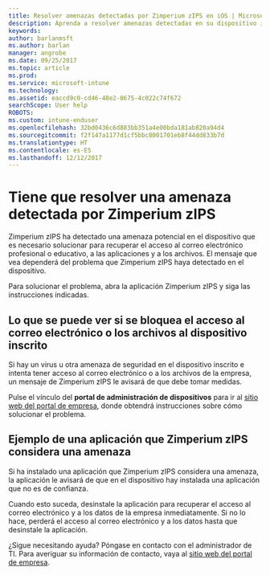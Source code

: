 ```yaml
---
title: Resolver amenazas detectadas por Zimperium zIPS en iOS | Microsoft Docs
description: Aprenda a resolver amenazas detectadas en su dispositivo iOS.
keywords: 
author: barlanmsft
ms.author: barlan
manager: angrobe
ms.date: 09/25/2017
ms.topic: article
ms.prod: 
ms.service: microsoft-intune
ms.technology: 
ms.assetid: eaccd9c0-cd46-48e2-8675-4c022c74f672
searchScope: User help
ROBOTS: 
ms.custom: intune-enduser
ms.openlocfilehash: 32bd0436c6d883bb351a4e00bda181ab820a94d4
ms.sourcegitcommit: f2f147a1177d1cf5bbc8001701eb8f44dd833b7d
ms.translationtype: HT
ms.contentlocale: es-ES
ms.lasthandoff: 12/12/2017
---
```

# <a name="you-need-to-resolve-a-threat-found-by-zimperium-zips"></a>Tiene que resolver una amenaza detectada por Zimperium zIPS

Zimperium zIPS ha detectado una amenaza potencial en el dispositivo que es necesario solucionar para recuperar el acceso al correo electrónico profesional o educativo, a las aplicaciones y a los archivos. El mensaje que vea dependerá del problema que Zimperium zIPS haya detectado en el dispositivo.

Para solucionar el problema, abra la aplicación Zimperium zIPS y siga las instrucciones indicadas.

## <a name="what-you-might-see-if-your-enrolled-device-is-blocked-from-accessing-email-or-files"></a>Lo que se puede ver si se bloquea el acceso al correo electrónico o los archivos al dispositivo inscrito

Si hay un virus u otra amenaza de seguridad en el dispositivo inscrito e intenta tener acceso al correo electrónico o a los archivos de la empresa, un mensaje de Zimperium zIPS le avisará de que debe tomar medidas.

Pulse el vínculo del **portal de administración de dispositivos** para ir al [sitio web del portal de empresa](https://portal.manage.microsoft.com#HelpDeskDialog), donde obtendrá instrucciones sobre cómo solucionar el problema.

## <a name="example-of-an-app-that-zimperium-zips-sees-as-a-threat"></a>Ejemplo de una aplicación que Zimperium zIPS considera una amenaza

Si ha instalado una aplicación que Zimperium zIPS considera una amenaza, la aplicación le avisará de que en el dispositivo hay instalada una aplicación que no es de confianza.

Cuando esto suceda, desinstale la aplicación para recuperar el acceso al correo electrónico y a los datos de la empresa inmediatamente. Si no lo hace, perderá el acceso al correo electrónico y a los datos hasta que desinstale la aplicación.

¿Sigue necesitando ayuda? Póngase en contacto con el administrador de TI. Para averiguar su información de contacto, vaya al [sitio web del portal de empresa](https://portal.manage.microsoft.com#HelpDeskDialog).
